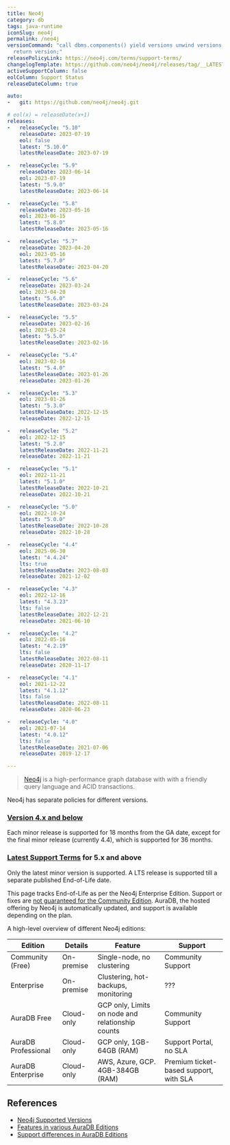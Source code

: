 ```yaml
---
title: Neo4j
category: db
tags: java-runtime
iconSlug: neo4j
permalink: /neo4j
versionCommand: "call dbms.components() yield versions unwind versions as version
  return version;"
releasePolicyLink: https://neo4j.com/terms/support-terms/
changelogTemplate: https://github.com/neo4j/neo4j/releases/tag/__LATEST__
activeSupportColumn: false
eolColumn: Support Status
releaseDateColumn: true

auto:
-   git: https://github.com/neo4j/neo4j.git

# eol(x) = releaseDate(x+1)
releases:
-   releaseCycle: "5.10"
    releaseDate: 2023-07-19
    eol: false
    latest: "5.10.0"
    latestReleaseDate: 2023-07-19

-   releaseCycle: "5.9"
    releaseDate: 2023-06-14
    eol: 2023-07-19
    latest: "5.9.0"
    latestReleaseDate: 2023-06-14

-   releaseCycle: "5.8"
    releaseDate: 2023-05-16
    eol: 2023-06-15
    latest: "5.8.0"
    latestReleaseDate: 2023-05-16

-   releaseCycle: "5.7"
    releaseDate: 2023-04-20
    eol: 2023-05-16
    latest: "5.7.0"
    latestReleaseDate: 2023-04-20

-   releaseCycle: "5.6"
    releaseDate: 2023-03-24
    eol: 2023-04-20
    latest: "5.6.0"
    latestReleaseDate: 2023-03-24

-   releaseCycle: "5.5"
    releaseDate: 2023-02-16
    eol: 2023-03-24
    latest: "5.5.0"
    latestReleaseDate: 2023-02-16

-   releaseCycle: "5.4"
    eol: 2023-02-16
    latest: "5.4.0"
    latestReleaseDate: 2023-01-26
    releaseDate: 2023-01-26

-   releaseCycle: "5.3"
    eol: 2023-01-26
    latest: "5.3.0"
    latestReleaseDate: 2022-12-15
    releaseDate: 2022-12-15

-   releaseCycle: "5.2"
    eol: 2022-12-15
    latest: "5.2.0"
    latestReleaseDate: 2022-11-21
    releaseDate: 2022-11-21

-   releaseCycle: "5.1"
    eol: 2022-11-21
    latest: "5.1.0"
    latestReleaseDate: 2022-10-21
    releaseDate: 2022-10-21

-   releaseCycle: "5.0"
    eol: 2022-10-24
    latest: "5.0.0"
    latestReleaseDate: 2022-10-28
    releaseDate: 2022-10-28

-   releaseCycle: "4.4"
    eol: 2025-06-30
    latest: "4.4.24"
    lts: true
    latestReleaseDate: 2023-08-03
    releaseDate: 2021-12-02

-   releaseCycle: "4.3"
    eol: 2022-12-16
    latest: "4.3.23"
    lts: false
    latestReleaseDate: 2022-12-21
    releaseDate: 2021-06-10

-   releaseCycle: "4.2"
    eol: 2022-05-16
    latest: "4.2.19"
    lts: false
    latestReleaseDate: 2022-08-11
    releaseDate: 2020-11-17

-   releaseCycle: "4.1"
    eol: 2021-12-22
    latest: "4.1.12"
    lts: false
    latestReleaseDate: 2022-08-11
    releaseDate: 2020-06-23

-   releaseCycle: "4.0"
    eol: 2021-07-14
    latest: "4.0.12"
    lts: false
    latestReleaseDate: 2021-07-06
    releaseDate: 2019-12-17

---
```


> [Neo4j](https://neo4j.com/) is a high-performance graph database with with a friendly query
> language and ACID transactions.

Neo4j has separate policies for different versions.

### [Version 4.x and below](https://neo4j.com/terms/support-terms-pre-neo4j-5/)

Each minor release is supported for 18 months from the GA date, except for the final minor release (currently 4.4), which is supported for 36 months.

### [Latest Support Terms](https://neo4j.com/terms/support-terms/) for 5.x and above

Only the latest minor version is supported. A LTS release is supported till a separate published End-of-Life date.

This page tracks End-of-Life as per the Neo4j Enterprise Edition. Support or fixes are [not guaranteed for the Community Edition](https://neo4j.com/developer/kb/neo4j-supported-versions/). AuraDB, the hosted offering by Neo4j is automatically updated, and support is available depending on the plan.

A high-level overview of different Neo4j editions:

|        Edition        |    Details   |                       Feature                    |               Support                  |
| --------------------- | ------------ | ------------------------------------------------ | -------------------------------------  |
| Community (Free)      | On-premise   | Single-node, no clustering                       | Community Support                      |
| Enterprise            | On-premise   | Clustering, hot-backups, monitoring              | ???                                    |
| AuraDB Free           | Cloud-only   | GCP only, Limits on node and relationship counts | Community Support                      |
| AuraDB Professional   | Cloud-only   | GCP only, 1GB-64GB (RAM)                         | Support Portal, no SLA                 |
| AuraDB Enterprise     | Cloud-only   | AWS, Azure, GCP. 4GB-384GB (RAM)                 | Premium ticket-based support, with SLA |

## References

- [Neo4j Supported Versions](https://neo4j.com/developer/kb/neo4j-supported-versions/)
- [Features in various AuraDB Editions](https://neo4j.com/docs/aura/auradb/)
- [Support differences in AuraDB Editions](https://neo4j.com/docs/aura/auradb/support/)
